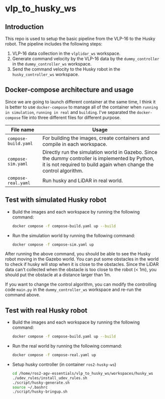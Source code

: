 # vlp_to_husky_ws

## Introduction

This repo is used to setup the basic pipeline from the VLP-16 to the Husky robot. The pipeline includes the following steps:
1. VLP-16 data collection in the `vlplidar_ws` workspace.
2. Generate command velocity by the VLP-16 data by the `dummy_controller` in the `dummy_controller_ws` workspace.
3. Send the command velocity to the Husky robot in the `husky_controller_ws` workspace.

## Docker-compose architecture and usage

Since we are going to launch different container at the same time, I think it is better to use `docker-compose` to manage all of the container when
`running in simulation`, `running in real` and `building`. I've separated the `docker-compose` file into three different files for different purpose.

| File name | Usage |
| -------- | -------- |
| `compose-build.yaml` | For building the images, create containers and compile in each workspace. |
| `compose-sim.yaml` | Directly run the simulation world in Gazebo. Since the dummy controller is implemented by Python, it is not required to build again when change the control algorithm. |
| `compose-real.yaml` | Run husky and LiDAR in real world. |

## Test with simulated Husky robot

- Build the images and each workspace by running the following command:
    ```bash
    docker compose -f compose-build.yaml up --build
    ```

- Run the simulation world by running the following command:
    ```bash
    docker compose -f compose-sim.yaml up
    ```

After running the above command, you should be able to see the Husky robot moving in the Gazebo world. You can put some obstacles in the world to
check if husky will stop when it is close to the obstacles. Since the LiDAR data can't collected when the obstacle is too close to the robot (< 1m),
you should put the obstacle at a distance larger than 1m.

If you want to change the control algorithm, you can modify the controlling code `main.py` in the `dummy_controller_ws` workspace and re-run the
command above.

## Test with real Husky robot

- Build the images and each workspace by running the following command:
    ```bash
    docker compose -f compose-build.yaml up --build
    ```

- Run the real world by running the following command:
    ```bash
    docker compose -f compose-real.yaml up
    ```

- Setup husky controller (in container `ros2-husky-ws`)
    ```bash
    cd /home/ros2-agv-essentials/vlp_to_husky_ws/workspaces/husky_ws
    ./udev_rules/install_udev_rules.sh
    ./script/husky-generate.sh 
    source ~/.bashrc
    ./script/husky-bringup.sh
    ```